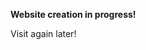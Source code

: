 <html>
    <head>
        <p>
            <b>Website creation in progress!</b>
        </p>
    </head>
    <body>
        <p>Visit again later!</p>
    </body>
</html>